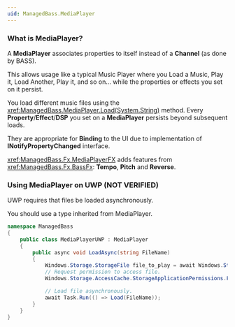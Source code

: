 ```yaml
---
uid: ManagedBass.MediaPlayer
---
```


### What is MediaPlayer?
A **MediaPlayer** associates properties to itself instead of a **Channel** (as done by BASS).

This allows usage like a typical Music Player where you Load a Music, Play it, Load Another, Play it, and so on... while the properties or effects you set on it persist.

You load different music files using the <xref:ManagedBass.MediaPlayer.Load(System.String)> method.
Every **Property**/**Effect**/**DSP** you set on a **MediaPlayer** persists beyond subsequent loads.

They are appropriate for **Binding** to the UI due to implementation of **INotifyPropertyChanged** interface.

<xref:ManagedBass.Fx.MediaPlayerFX> adds features from <xref:ManagedBass.Fx.BassFx>: **Tempo**, **Pitch** and **Reverse**.

### Using MediaPlayer on UWP (NOT VERIFIED)
UWP requires that files be loaded asynchronously.

You should use a type inherited from MediaPlayer.

```csharp
namespace ManagedBass
{
    public class MediaPlayerUWP : MediaPlayer
    {
        public async void LoadAsync(string FileName)
        {
            Windows.Storage.StorageFile file_to_play = await Windows.Storage.StorageFile.GetFileFromPathAsync(FileName);
            // Request permission to access file.
            Windows.Storage.AccessCache.StorageApplicationPermissions.FutureAccessList.Add(file_to_play);

            // Load file asynchronously.
            await Task.Run(() => Load(FileName));
        }
    }
}
```
